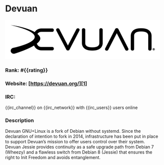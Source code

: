 Devuan
===========
[![Devuan](/images/devuan.png)][1]

### Rank: #{{rating}}

### Website: [https://devuan.org/][1]

### IRC:
{{irc_channel}} on {{irc_network}} with {{irc_users}} users online

### Description
Devuan GNU+Linux is a fork of Debian without systemd. Since the declaration of intention to fork in 2014, infrastructure has been put in place to support Devuan’s mission to offer users control over their system. Devuan Jessie provides continuity as a safe upgrade path from Debian 7 (Wheezy) and a flawless switch from Debian 8 (Jessie) that ensures the right to Init Freedom and avoids entanglement.

[1]: https://devuan.org/ "Devuan"
